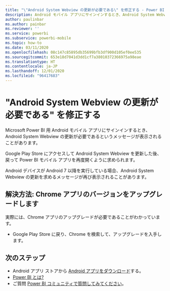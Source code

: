 ```yaml
---
title: "\"Android System Webview の更新が必要である\" を修正する - Power BI"
description: Android モバイル アプリにサインインするとき、Android System Webview の更新が必要であるというメッセージが表示されることがあります。
author: paulinbar
ms.author: painbar
ms.reviewer: ''
ms.service: powerbi
ms.subservice: powerbi-mobile
ms.topic: how-to
ms.date: 03/11/2020
ms.openlocfilehash: 08c147c85895db35699bfb3df900d105ef0ee535
ms.sourcegitcommit: 653e18d7041d3dd1cf7a38010372366975a98eae
ms.translationtype: HT
ms.contentlocale: ja-JP
ms.lasthandoff: 12/01/2020
ms.locfileid: "96417683"
---
```

# <a name="fixing-need-to-update-android-system-webview"></a>"Android System Webview の更新が必要である" を修正する
Microsoft Power BI 用 Android モバイル アプリにサインインするとき、Android System Webview の更新が必要であるというメッセージが表示されることがあります。 

Google Play Store にアクセスして Android System Webview を更新した後、戻って Power BI モバイル アプリを再度開くように求められます。 

Android デバイスが Android 7 以降を実行している場合、Android System Webview の更新を求めるメッセージが再び表示されることがあります。 

## <a name="solution-upgrade-your-version-of-the-chrome-app"></a>解決方法: Chrome アプリのバージョンをアップグレードします
実際には、Chrome アプリのアップグレードが必要であることがわかっています。 

* Google Play Store に戻り、Chrome を検索して、アップグレードを入手します。

## <a name="next-steps"></a>次のステップ
* Android アプリ ストアから [Android アプリをダウンロード](https://go.microsoft.com/fwlink/?LinkID=544867)する。
* [Power BI とは?](../../fundamentals/power-bi-overview.md)
* ご質問 [Power BI コミュニティで質問してみてください](https://community.powerbi.com/)。

